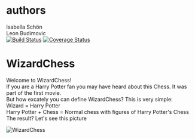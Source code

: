 # authors
Isabella Schön \
Leon Budimovic \
[![Build Status](https://travis-ci.com/IsabellaSchoen/WizardChess.svg?branch=master)](https://travis-ci.com/IsabellaSchoen/WizardChess)
[![Coverage Status](https://coveralls.io/repos/github/IsabellaSchoen/WizardChess/badge.svg?branch=master)](https://coveralls.io/github/IsabellaSchoen/WizardChess?branch=master)

# WizardChess
Welcome to WizardChess!<br />
If you are a Harry Potter fan you may have heard about this Chess. It was part of the first movie. <br />
But how excately you can define WizardChess? This is very simple: <br />
Wizard = Harry Potter <br />
Harry Potter + Chess = Normal chess with figures of Harry Potter's Chess <br />
The result? Let's see this picture

![WizardChess](http://pm1.narvii.com/5911/905a076f5f18e128a97b760c72af1b438723da41_hq.jpg)


